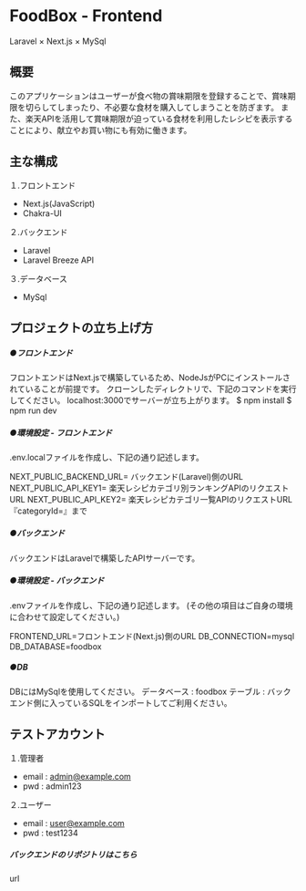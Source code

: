 # FoodBox - Frontend
Laravel × Next.js × MySql
## 概要
このアプリケーションはユーザーが食べ物の賞味期限を登録することで、賞味期限を切らしてしまったり、不必要な食材を購入してしまうことを防ぎます。
また、楽天APIを活用して賞味期限が迫っている食材を利用したレシピを表示することにより、献立やお買い物にも有効に働きます。

## 主な構成
１.フロントエンド
- Next.js(JavaScript)
- Chakra-UI

２.バックエンド
- Laravel
- Laravel Breeze API

３.データベース
- MySql

## プロジェクトの立ち上げ方
##### ●フロントエンド
フロントエンドはNext.jsで構築しているため、NodeJsがPCにインストールされていることが前提です。
クローンしたディレクトリで、下記のコマンドを実行してください。
localhost:3000でサーバーが立ち上がります。
$ npm install
$ npm run dev
##### ●環境設定 - フロントエンド
.env.localファイルを作成し、下記の通り記述します。

NEXT_PUBLIC_BACKEND_URL= バックエンド(Laravel)側のURL
NEXT_PUBLIC_API_KEY1= 楽天レシピカテゴリ別ランキングAPIのリクエストURL
NEXT_PUBLIC_API_KEY2= 楽天レシピカテゴリ一覧APIのリクエストURL『categoryId=』まで

##### ●バックエンド
バックエンドはLaravelで構築したAPIサーバーです。
##### ●環境設定 - バックエンド
.envファイルを作成し、下記の通り記述します。
(その他の項目はご自身の環境に合わせて設定してください。)

FRONTEND_URL=フロントエンド(Next.js)側のURL
DB_CONNECTION=mysql
DB_DATABASE=foodbox
##### ●DB
DBにはMySqlを使用してください。
データベース : foodbox
テーブル : バックエンド側に入っているSQLをインポートしてご利用ください。

## テストアカウント
１.管理者
- email : admin@example.com
- pwd : admin123

２.ユーザー
- email : user@example.com
- pwd : test1234



##### バックエンドのリポジトリはこちら
url
